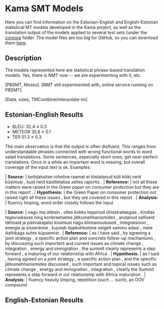 # Kama SMT Models

Here you can find information on the Estonian-English and English-Estonian statistical MT models developed in the Kama project, as well as the translation output of the models applied to several test sets (under the [corpora](http://github.com/fishel/kama/tree/master/corpora) folder. The model files are too big for GitHub, so you can download them [here](http://statmt.ut.ee/kama).

## Description

The models represented here are statistical phrase-based translation models. Yes, there is NMT now -- we are experimenting with it, etc.

[PBSMT, Moses]. [NMT still experimented with, online service running on PBSMT].

[Data, sizes, TMCombine/interpolate-lm]

## Estonian-English Results

* BLEU: 32.4 ± 0.3
* METEOR 35.8 ± 0.1
* TER 51.3 ± 0.3

The main observation is that the output is often disfluent. This ranges from understandable phrases connected with wrong functional words to word salad translations. Some sentences, especially short ones, get near-perfect translations. Once in a while an important word is missing, but overall coverage of the input text is ok. Examples:

| **Source:**         |    tarbijakaitse roheline raamat ei tõstatanud küll kõiki neid küsimusi , kuid neid käsitletakse selles raportis .
| **Reference:**      |    not all these matters were raised in the Green paper on consumer protection but they are in this report .
| **Hypothesis:**     |    the Green Paper on consumer protection not raised right all these issues , but they are covered in this report .
| **Analysis:**       |    fluency limping, word order closely follows the input

| **Source:**         |    nagu ma ütlesin , olles kokku leppinud ühisstrateegias , kindlas tegevuskavas ning konkreetsetes jätkumehhanismides , arutanud selliseid tähtsaid ja päevakajalisi küsimusi nagu kliimamuutused , integratsioon , energia ja sisseränne , kujutab tippkohtumine selgelt sammu edasi , meie Aafrikaga suhte küpsemist .
| **Reference:**      |    as I have said , by agreeing a joint strategy , a specific action plan and concrete follow-up mechanisms , by discussing such important and current issues as climate change , integration , energy and immigration , the summit clearly represents a step forward , a maturing of our relationship with Africa .
| **Hypothesis:**     |    as I said , having agreed on a joint strategy , a specific action plan , and the specific jätkumehhanismides discussed , such important and topical issues such as climate change , energy and immigration , integration , clearly the Summit represents a step forward in our relationship with Africa maturation .
| **Analysis:**       |    fluency heavily limping, repetition (such ... such), an OOV compound

## English-Estonian Results
